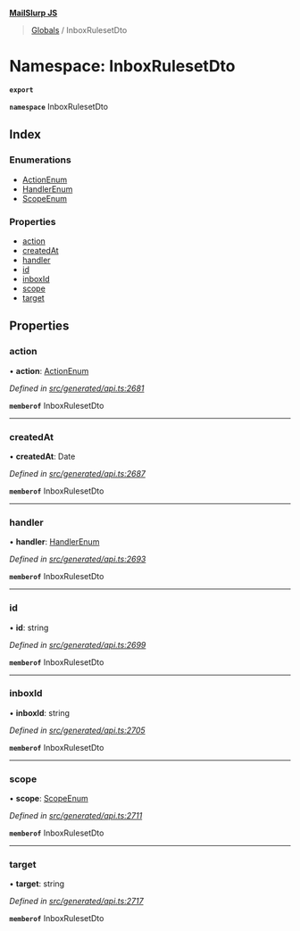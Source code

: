 **[MailSlurp JS](../README.md)**

> [Globals](../README.md) / InboxRulesetDto

# Namespace: InboxRulesetDto

**`export`** 

**`namespace`** InboxRulesetDto

## Index

### Enumerations

* [ActionEnum](../enums/inboxrulesetdto.actionenum.md)
* [HandlerEnum](../enums/inboxrulesetdto.handlerenum.md)
* [ScopeEnum](../enums/inboxrulesetdto.scopeenum.md)

### Properties

* [action](inboxrulesetdto.md#action)
* [createdAt](inboxrulesetdto.md#createdat)
* [handler](inboxrulesetdto.md#handler)
* [id](inboxrulesetdto.md#id)
* [inboxId](inboxrulesetdto.md#inboxid)
* [scope](inboxrulesetdto.md#scope)
* [target](inboxrulesetdto.md#target)

## Properties

### action

•  **action**: [ActionEnum](../enums/inboxrulesetdto.actionenum.md)

*Defined in [src/generated/api.ts:2681](https://github.com/mailslurp/mailslurp-client/blob/eace919/src/generated/api.ts#L2681)*

**`memberof`** InboxRulesetDto

___

### createdAt

•  **createdAt**: Date

*Defined in [src/generated/api.ts:2687](https://github.com/mailslurp/mailslurp-client/blob/eace919/src/generated/api.ts#L2687)*

**`memberof`** InboxRulesetDto

___

### handler

•  **handler**: [HandlerEnum](../enums/inboxrulesetdto.handlerenum.md)

*Defined in [src/generated/api.ts:2693](https://github.com/mailslurp/mailslurp-client/blob/eace919/src/generated/api.ts#L2693)*

**`memberof`** InboxRulesetDto

___

### id

•  **id**: string

*Defined in [src/generated/api.ts:2699](https://github.com/mailslurp/mailslurp-client/blob/eace919/src/generated/api.ts#L2699)*

**`memberof`** InboxRulesetDto

___

### inboxId

•  **inboxId**: string

*Defined in [src/generated/api.ts:2705](https://github.com/mailslurp/mailslurp-client/blob/eace919/src/generated/api.ts#L2705)*

**`memberof`** InboxRulesetDto

___

### scope

•  **scope**: [ScopeEnum](../enums/inboxrulesetdto.scopeenum.md)

*Defined in [src/generated/api.ts:2711](https://github.com/mailslurp/mailslurp-client/blob/eace919/src/generated/api.ts#L2711)*

**`memberof`** InboxRulesetDto

___

### target

•  **target**: string

*Defined in [src/generated/api.ts:2717](https://github.com/mailslurp/mailslurp-client/blob/eace919/src/generated/api.ts#L2717)*

**`memberof`** InboxRulesetDto

